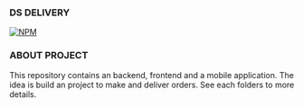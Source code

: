 ### DS DELIVERY
[![NPM](https://img.shields.io/npm/l/react)](https://github.com/PedroBSantos/dsdeliver-sds2/blob/master/LICENSE)

### ABOUT PROJECT
This repository contains an backend, frontend and a mobile application. The idea is build an project to make and deliver orders.
See each folders to more details.

